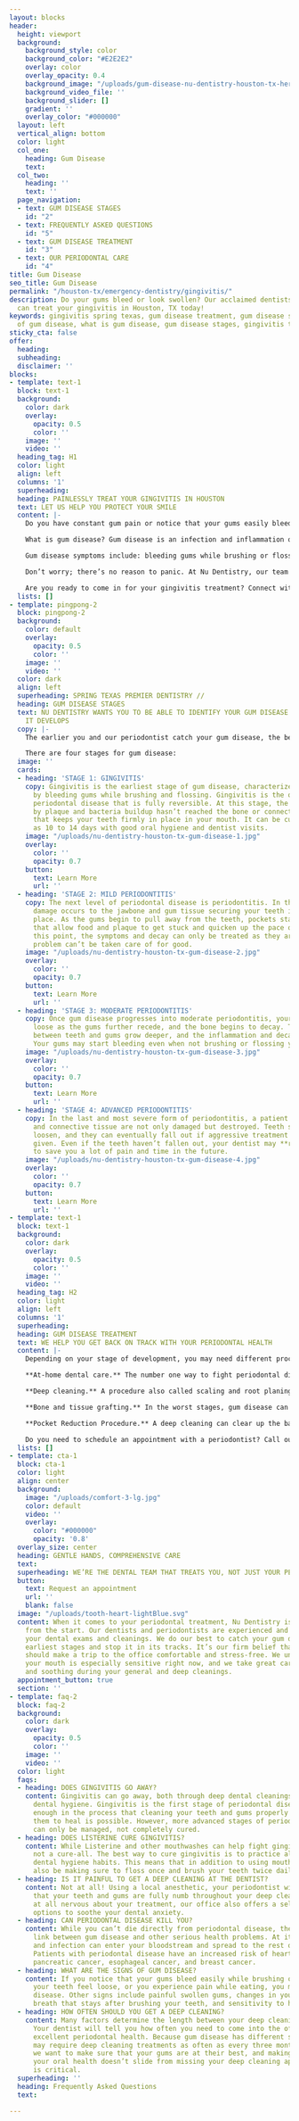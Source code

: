 ```yaml
---
layout: blocks
header:
  height: viewport
  background:
    background_style: color
    background_color: "#E2E2E2"
    overlay: color
    overlay_opacity: 0.4
    background_image: "/uploads/gum-disease-nu-dentistry-houston-tx-hero.jpg"
    background_video_file: ''
    background_slider: []
    gradient: ''
    overlay_color: "#000000"
  layout: left
  vertical_align: bottom
  color: light
  col_one:
    heading: Gum Disease
    text: 
  col_two:
    heading: ''
    text: ''
  page_navigation:
  - text: GUM DISEASE STAGES
    id: "2"
  - text: FREQUENTLY ASKED QUESTIONS
    id: "5"
  - text: GUM DISEASE TREATMENT
    id: "3"
  - text: OUR PERIODONTAL CARE
    id: "4"
title: Gum Disease
seo_title: Gum Disease
permalink: "/houston-tx/emergency-dentistry/gingivitis/"
description: Do your gums bleed or look swollen? Our acclaimed dentists and periodontists
  can treat your gingivitis in Houston, TX today!
keywords: gingivitis spring texas, gum disease treatment, gum disease symptoms, signs
  of gum disease, what is gum disease, gum disease stages, gingivitis treatment, pe...
sticky_cta: false
offer:
  heading: 
  subheading: 
  disclaimer: ''
blocks:
- template: text-1
  block: text-1
  background:
    color: dark
    overlay:
      opacity: 0.5
      color: ''
    image: ''
    video: ''
  heading_tag: H1
  color: light
  align: left
  columns: '1'
  superheading: 
  heading: PAINLESSLY TREAT YOUR GINGIVITIS IN HOUSTON
  text: LET US HELP YOU PROTECT YOUR SMILE
  content: |-
    Do you have constant gum pain or notice that your gums easily bleed when you brush or floss your teeth? If so, you may have gingivitis, the earliest form of gum disease, or periodontal disease.

    What is gum disease? Gum disease is an infection and inflammation of the gums caused by a buildup of plaque, tartar, and bacteria on your teeth. As it worsens, it can begin to affect the jawbone supporting your teeth, leading to your teeth shifting, loosening, or even falling out!

    Gum disease symptoms include: bleeding gums while brushing or flossing; swollen, red, or tender gums; receding gum line/teeth appearing longer; loose or separating teeth; sensitive teeth; pain when chewing; <a href='/houston-tx/restorative-dentistry/dentures/' target='_blank' class='paragraph-link'>partial dentures</a> no longer fitting correctly; and persistent bad breath.

    Don’t worry; there’s no reason to panic. At Nu Dentistry, our team of incredible dentists and periodontists makes it easy for you to receive gingivitis treatment. We always make sure to catch your gum disease at its earliest stages and take care of it as soon as possible. We’re dedicated to preserving your smile, however we can. Our dentists are thorough when it comes to your dental care because we know that a healthy smile makes for a happy, healthy life.

    Are you ready to come in for your gingivitis treatment? Connect with our office to schedule an appointment today.
  lists: []
- template: pingpong-2
  block: pingpong-2
  background:
    color: default
    overlay:
      opacity: 0.5
      color: ''
    image: ''
    video: ''
  color: dark
  align: left
  superheading: SPRING TEXAS PREMIER DENTISTRY //
  heading: GUM DISEASE STAGES
  text: NU DENTISTRY WANTS YOU TO BE ABLE TO IDENTIFY YOUR GUM DISEASE AS SOON AS
    IT DEVELOPS
  copy: |-
    The earlier you and our periodontist catch your gum disease, the better. When caught and treated in its earliest form, it can still be fully cured. However, that depends on patients identifying symptoms as they appear and seeing the dentist for treatment. Periodontal disease is serious, and something not to be ignored. Once it progresses past its first stage, the damage can’t be undone, only managed. You and your periodontist must work together as a team to combat its effects and keep your mouth healthy.

    There are four stages for gum disease:
  image: ''
  cards:
  - heading: 'STAGE 1: GINGIVITIS'
    copy: Gingivitis is the earliest stage of gum disease, characterized most often
      by bleeding gums while brushing and flossing. Gingivitis is the only form of
      periodontal disease that is fully reversible. At this stage, the damage caused
      by plaque and bacteria buildup hasn’t reached the bone or connective tissue
      that keeps your teeth firmly in place in your mouth. It can be cured in as little
      as 10 to 14 days with good oral hygiene and dentist visits.
    image: "/uploads/nu-dentistry-houston-tx-gum-disease-1.jpg"
    overlay:
      color: ''
      opacity: 0.7
    button:
      text: Learn More
      url: ''
  - heading: 'STAGE 2: MILD PERIODONTITIS'
    copy: The next level of periodontal disease is periodontitis. In this stage, irreversible
      damage occurs to the jawbone and gum tissue securing your teeth in their proper
      place. As the gums begin to pull away from the teeth, pockets start to form
      that allow food and plaque to get stuck and quicken up the pace of decay. At
      this point, the symptoms and decay can only be treated as they arise. The root
      problem can’t be taken care of for good.
    image: "/uploads/nu-dentistry-houston-tx-gum-disease-2.jpg"
    overlay:
      color: ''
      opacity: 0.7
    button:
      text: Learn More
      url: ''
  - heading: 'STAGE 3: MODERATE PERIODONTITIS'
    copy: Once gum disease progresses into moderate periodontitis, your teeth become
      loose as the gums further recede, and the bone begins to decay. The pockets
      between teeth and gums grow deeper, and the inflammation and decay worsens.
      Your gums may start bleeding even when not brushing or flossing your teeth.
    image: "/uploads/nu-dentistry-houston-tx-gum-disease-3.jpg"
    overlay:
      color: ''
      opacity: 0.7
    button:
      text: Learn More
      url: ''
  - heading: 'STAGE 4: ADVANCED PERIODONTITIS'
    copy: In the last and most severe form of periodontitis, a patient’s gums, bones,
      and connective tissue are not only damaged but destroyed. Teeth shift or further
      loosen, and they can eventually fall out if aggressive treatment is not immediately
      given. Even if the teeth haven’t fallen out, your dentist may **remove them**
      to save you a lot of pain and time in the future.
    image: "/uploads/nu-dentistry-houston-tx-gum-disease-4.jpg"
    overlay:
      color: ''
      opacity: 0.7
    button:
      text: Learn More
      url: ''
- template: text-1
  block: text-1
  background:
    color: dark
    overlay:
      opacity: 0.5
      color: ''
    image: ''
    video: ''
  heading_tag: H2
  color: light
  align: left
  columns: '1'
  superheading: 
  heading: GUM DISEASE TREATMENT
  text: WE HELP YOU GET BACK ON TRACK WITH YOUR PERIODONTAL HEALTH
  content: |-
    Depending on your stage of development, you may need different procedures to treat your gum disease. Treatments include:

    **At-home dental care.** The number one way to fight periodontal disease, especially in the earliest stage, is to establish a good, healthy oral hygiene routine. Flossing once and brushing your teeth at least twice a day are critical to clearing your teeth of plaque and bacteria and keeping them from building up again. You may also want to look into a toothbrush that works well for you, mainly because having the right brushing technique can change the effectiveness of your strokes.

    **Deep cleaning.** A procedure also called scaling and root planing. This procedure goes a bit deeper than your standard cleaning by scraping away the plaque buildup beneath the gums and smooths the teeth to prevent bacteria from forming again later. This treatment can be performed for your whole mouth or any of the four quadrants (upper right, upper left, lower right, lower left.)

    **Bone and tissue grafting.** In the worst stages, gum disease can cause gums and bones to deteriorate. When this happens, your dentist may need to perform a graft to replace and repair what’s missing. Grafting helps keep teeth secured and supported in your mouth and can be the deciding factor between you and loose or fallen teeth.

    **Pocket Reduction Procedure.** A deep cleaning can clear up the bacteria and plaque that have formed, but it can’t stop more from burrowing their way under your gum line. Gum pockets can be so deep that keeping them clean becomes increasingly difficult or seemingly impossible. If this is the case, your periodontist may recommend you receive a pocket reduction. This treatment involves removing the infected tissue and allows the gums to try reattaching themselves to the teeth.

    Do you need to schedule an appointment with a periodontist? Call our office at (832) 916-4144.
  lists: []
- template: cta-1
  block: cta-1
  color: light
  align: center
  background:
    image: "/uploads/comfort-3-lg.jpg"
    color: default
    video: ''
    overlay:
      color: "#000000"
      opacity: '0.8'
  overlay_size: center
  heading: GENTLE HANDS, COMPREHENSIVE CARE
  text: 
  superheading: WE’RE THE DENTAL TEAM THAT TREATS YOU, NOT JUST YOUR PERIODONTAL DISEASE
  button:
    text: Request an appointment
    url: ''
    blank: false
  image: "/uploads/tooth-heart-lightBlue.svg"
  content: When it comes to your periodontal treatment, Nu Dentistry is on your side
    from the start. Our dentists and periodontists are experienced and thorough during
    your dental exams and cleanings. We do our best to catch your gum disease in its
    earliest stages and stop it in its tracks. It’s our firm belief that dentists
    should make a trip to the office comfortable and stress-free. We understand that
    your mouth is especially sensitive right now, and we take great care to be gentle
    and soothing during your general and deep cleanings.
  appointment_button: true
  section: ''
- template: faq-2
  block: faq-2
  background:
    color: dark
    overlay:
      opacity: 0.5
      color: ''
    image: ''
    video: ''
  color: light
  faqs:
  - heading: DOES GINGIVITIS GO AWAY?
    content: Gingivitis can go away, both through deep dental cleanings and excellent
      dental hygiene. Gingivitis is the first stage of periodontal disease. It’s early
      enough in the process that cleaning your teeth and gums properly and allowing
      them to heal is possible. However, more advanced stages of periodontal disease
      can only be managed, not completely cured.
  - heading: DOES LISTERINE CURE GINGIVITIS?
    content: While Listerine and other mouthwashes can help fight gingivitis, they’re
      not a cure-all. The best way to cure gingivitis is to practice all-around good
      dental hygiene habits. This means that in addition to using mouthwash, you should
      also be making sure to floss once and brush your teeth twice daily.
  - heading: IS IT PAINFUL TO GET A DEEP CLEANING AT THE DENTIST?
    content: Not at all! Using a local anesthetic, your periodontist will make sure
      that your teeth and gums are fully numb throughout your deep cleaning. If you’re
      at all nervous about your treatment, our office also offers a selection of sedation
      options to soothe your dental anxiety.
  - heading: CAN PERIODONTAL DISEASE KILL YOU?
    content: While you can’t die directly from periodontal disease, there is a significant
      link between gum disease and other serious health problems. At its worst, bacteria
      and infection can enter your bloodstream and spread to the rest of your body.
      Patients with periodontal disease have an increased risk of heart disease, stroke,
      pancreatic cancer, esophageal cancer, and breast cancer.
  - heading: WHAT ARE THE SIGNS OF GUM DISEASE?
    content: If you notice that your gums bleed easily while brushing or flossing,
      your teeth feel loose, or you experience pain while eating, you may have gum
      disease. Other signs include painful swollen gums, changes in your bite, bad
      breath that stays after brushing your teeth, and sensitivity to hot and cold.
  - heading: HOW OFTEN SHOULD YOU GET A DEEP CLEANING?
    content: Many factors determine the length between your deep cleaning visits.
      Your dentist will tell you how often you need to come into the office to maintain
      excellent periodontal health. Because gum disease has different stages, you
      may require deep cleaning treatments as often as every three months. At Nu Dentistry,
      we want to make sure that your gums are at their best, and making sure that
      your oral health doesn’t slide from missing your deep cleaning appointments
      is critical.
  superheading: ''
  heading: Frequently Asked Questions
  text: 

---
```

